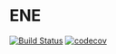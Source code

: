 # ENE 
[![Build Status](https://travis-ci.org/MaT1g3R/ene.svg?branch=master)](https://travis-ci.org/MaT1g3R/ene)
[![codecov](https://codecov.io/gh/MaT1g3R/ene/branch/master/graph/badge.svg)](https://codecov.io/gh/MaT1g3R/ene)
